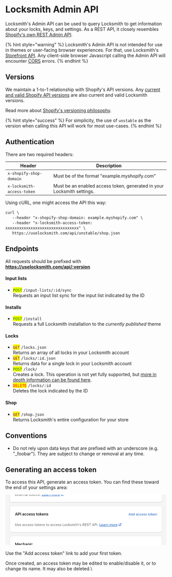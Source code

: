# Locksmith Admin API

Locksmith's Admin API can be used to query Locksmith to get information about your locks, keys, and settings. As a REST API, it closely resembles [Shopify's own REST Admin API](https://shopify.dev/docs/api/admin-rest).

{% hint style="warning" %}
Locksmith's Admin API is not intended for use in themes or user-facing browser experiences. For that, use Locksmith's [Storefront API](locksmith-storefront-api.md). Any client-side browser Javascript calling the Admin API will encounter [CORS](https://developer.mozilla.org/en-US/docs/Web/HTTP/Guides/CORS) errors.
{% endhint %}

## Versions

We maintain a 1-to-1 relationship with Shopify's API versions. Any [current and valid Shopify API versions](https://app.shopify.com/services/apis.json) are also current and valid Locksmith versions.

Read more about [Shopify's versioning philosophy](https://shopify.dev/docs/api/usage/versioning).

{% hint style="success" %}
For simplicity, the use of `unstable` as the version when calling this API will work for most use-cases.
{% endhint %}

## Authentication

There are two required headers:

| Header                     | Description                                                            |
| -------------------------- | ---------------------------------------------------------------------- |
| `x-shopify-shop-domain`    | Must be of the format "example.myshopify.com"                          |
| `x-locksmith-access-token` | Must be an enabled access token, generated in your Locksmith settings. |

Using cURL, one might access the API this way:

```
curl \
   --header "x-shopify-shop-domain: example.myshopify.com" \
   --header "x-locksmith-access-token: xxxxxxxxxxxxxxxxxxxxxxxxxxxxxxxx" \
   https://uselocksmith.com/api/unstable/shop.json
```

## Endpoints

All requests should be prefixed with **https://uselocksmith.com/api/:version**

#### Input lists

* <mark style="color:green;">`POST`</mark> `/input-lists/:id/sync` \
  Requests an input list sync for the input list indicated by the ID

#### Installs

* <mark style="color:green;">`POST`</mark> `/install` \
  Requests a full Locksmith installation to the _currently published_ theme

#### Locks

* <mark style="color:purple;">`GET`</mark> `/locks.json` \
  Returns an array of all locks in your Locksmith account
* <mark style="color:purple;">`GET`</mark> `/locks/:id.json` \
  Returns data for a single lock in your Locksmith account
* <mark style="color:green;">`POST`</mark> `/lock/` \
  Creates a lock. This operation is not yet fully supported, but [more in depth information can be found here](../more-dev-tool-docs.../using-the-admin-api-with-locks.md).
* <mark style="color:red;">`DELETE`</mark> `/locks/:id` \
  Deletes the lock indicated by the ID

#### Shop

* <mark style="color:purple;">`GET`</mark> `/shop.json` \
  Returns Locksmith's entire configuration for your store

## Conventions

* Do not rely upon data keys that are prefixed with an underscore (e.g. "\_foobar"). They are subject to change or removal at any time.

## Generating an access token

To access this API, generate an access token. You can find these toward the end of your settings area:

![](../.gitbook/assets/APIAccessToken.png)

Use the "Add access token" link to add your first token.

Once created, an access token may be edited to enable/disable it, or to change its name. It may also be deleted.\
